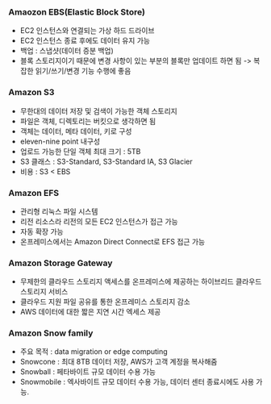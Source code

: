 ### Amaozon EBS(Elastic Block Store)
- EC2 인스턴스와 연결되는 가상 하드 드라이브
- EC2 인스턴스 종료 후에도 데이터 유지 가능
- 백업 : 스냅샷(데이터 증분 백업)
- 블록 스토리지이기 때문에 변경 사항이 있는 부분의 블록만 업데이트 하면 됨 -> 복잡한 읽기/쓰기/변경 기능 수행에 좋음

### Amazon S3
- 무한대의 데이터 저장 및 검색이 가능한 객체 스토리지
- 파일은 객체, 디렉토리는 버킷으로 생각하면 됨
- 객체는 데이터, 메타 데이터, 키로 구성
- eleven-nine point 내구성
- 업로드 가능한 단일 객체 최대 크기 : 5TB
- S3 클래스 : S3-Standard, S3-Standard IA, S3 Glacier
- 비용 : S3 < EBS

### Amazon EFS
- 관리형 리눅스 파일 시스템
- 리전 리소스라 리전의 모든 EC2 인스턴스가 접근 가능
- 자동 확장 가능
- 온프레미스에서는 Amazon Direct Connect로 EFS 접근 가능

### Amazon Storage Gateway
- 무제한의 클라우드 스토리지 액세스를 온프레미스에 제공하는 하이브리드 클라우드 스토리지 서비스
- 클라우드 지원 파일 공유를 통한 온프레미스 스토리지 감소
- AWS 데이터에 대한 짧은 지연 시간 엑세스 제공


### Amazon Snow family
- 주요 목적 : data migration or edge computing
- Snowcone : 최대 8TB 데이터 저장, AWS가 고객 계정을 복사해줌
- Snowball : 페타바이트 규모 데이터 수용 가능
- Snowmobile : 엑사바이트 규모 데이터 수용 가능, 데이터 센터 종료시에도 사용 가능.